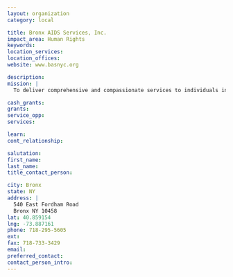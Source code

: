 ```yaml
---
layout: organization
category: local

title: Bronx AIDS Services, Inc.
impact_area: Human Rights
keywords: 
location_services: 
location_offices: 
website: www.basnyc.org

description: 
mission: |
  To deliver comprehensive and compassionate services to individuals infected with HIV/AIDS and to community organizations concerned about the problem of AIDS. To facilitate the development of service systems in the Bronx that will ensure that infected Bronx residents receive adequate healthcare, housing, education, and other services in response to their emergent needs.

cash_grants: 
grants: 
service_opp: 
services: 

learn: 
cont_relationship: 

salutation: 
first_name: 
last_name: 
title_contact_person: 

city: Bronx
state: NY
address: |
  540 East Fordham Road  
  Bronx NY 10458
lat: 40.859154
lng: -73.887161
phone: 718-295-5605
ext: 
fax: 718-733-3429
email: 
preferred_contact: 
contact_person_intro: 
---
```

